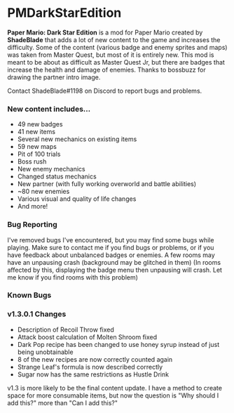 # PMDarkStarEdition
**Paper Mario: Dark Star Edition** is a mod for Paper Mario created by **ShadeBlade** that adds a lot of new content to the game and increases the difficulty.
Some of the content (various badge and enemy sprites and maps) was taken from Master Quest, but most of it is entirely new.
This mod is meant to be about as difficult as Master Quest Jr, but there are badges that increase the health and damage of enemies.
Thanks to bossbuzz for drawing the partner intro image.

Contact ShadeBlade#1198 on Discord to report bugs and problems.

### **New content includes...**
- 49 new badges
- 41 new items
- Several new mechanics on existing items
- 59 new maps
- Pit of 100 trials
- Boss rush
- New enemy mechanics
- Changed status mechanics
- New partner (with fully working overworld and battle abilities)
- ~80 new enemies
- Various visual and quality of life changes
- And more!

### Bug Reporting
I've removed bugs I've encountered, but you may find some bugs while playing.
Make sure to contact me if you find bugs or problems, or if you have feedback about unbalanced badges or enemies.
A few rooms may have an unpausing crash (background may be glitched in them) (In rooms affected by this, displaying the badge menu then unpausing will crash. Let me know if you find rooms with this problem)

### Known Bugs

### v1.3.0.1 Changes
- Description of Recoil Throw fixed
- Attack boost calculation of Molten Shroom fixed
- Dark Pop recipe has been changed to use honey syrup instead of just being unobtainable
- 8 of the new recipes are now correctly counted again
- Strange Leaf's formula is now described correctly
- Sugar now has the same restrictions as Hustle Drink

v1.3 is more likely to be the final content update. I have a method to create space for more consumable items, but now the question is "Why should I add this?" more than "Can I add this?"